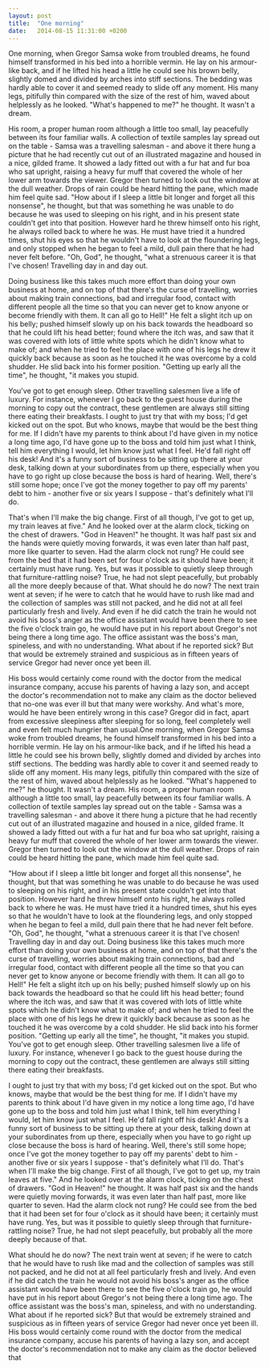 ```yaml
---
layout: post
title:  "One morning"
date:   2014-08-15 11:31:00 +0200
---
```


One morning, when Gregor Samsa woke from troubled dreams, he found himself transformed in his bed into a horrible vermin. He lay on his armour-like back, and if he lifted his head a little he could see his brown belly, slightly domed and divided by arches into stiff sections. The bedding was hardly able to cover it and seemed ready to slide off any moment. His many legs, pitifully thin compared with the size of the rest of him, waved about helplessly as he looked. "What's happened to me?" he thought. It wasn't a dream.

<!--break-->

His room, a proper human room although a little too small, lay peacefully between its four familiar walls. A collection of textile samples lay spread out on the table - Samsa was a travelling salesman - and above it there hung a picture that he had recently cut out of an illustrated magazine and housed in a nice, gilded frame. It showed a lady fitted out with a fur hat and fur boa who sat upright, raising a heavy fur muff that covered the whole of her lower arm towards the viewer. Gregor then turned to look out the window at the dull weather. Drops of rain could be heard hitting the pane, which made him feel quite sad. "How about if I sleep a little bit longer and forget all this nonsense", he thought, but that was something he was unable to do because he was used to sleeping on his right, and in his present state couldn't get into that position. However hard he threw himself onto his right, he always rolled back to where he was. He must have tried it a hundred times, shut his eyes so that he wouldn't have to look at the floundering legs, and only stopped when he began to feel a mild, dull pain there that he had never felt before. "Oh, God", he thought, "what a strenuous career it is that I've chosen! Travelling day in and day out.

Doing business like this takes much more effort than doing your own business at home, and on top of that there's the curse of travelling, worries about making train connections, bad and irregular food, contact with different people all the time so that you can never get to know anyone or become friendly with them. It can all go to Hell!" He felt a slight itch up on his belly; pushed himself slowly up on his back towards the headboard so that he could lift his head better; found where the itch was, and saw that it was covered with lots of little white spots which he didn't know what to make of; and when he tried to feel the place with one of his legs he drew it quickly back because as soon as he touched it he was overcome by a cold shudder. He slid back into his former position. "Getting up early all the time", he thought, "it makes you stupid.

You've got to get enough sleep. Other travelling salesmen live a life of luxury. For instance, whenever I go back to the guest house during the morning to copy out the contract, these gentlemen are always still sitting there eating their breakfasts. I ought to just try that with my boss; I'd get kicked out on the spot. But who knows, maybe that would be the best thing for me. If I didn't have my parents to think about I'd have given in my notice a long time ago, I'd have gone up to the boss and told him just what I think, tell him everything I would, let him know just what I feel. He'd fall right off his desk! And it's a funny sort of business to be sitting up there at your desk, talking down at your subordinates from up there, especially when you have to go right up close because the boss is hard of hearing. Well, there's still some hope; once I've got the money together to pay off my parents' debt to him - another five or six years I suppose - that's definitely what I'll do.

That's when I'll make the big change. First of all though, I've got to get up, my train leaves at five." And he looked over at the alarm clock, ticking on the chest of drawers. "God in Heaven!" he thought. It was half past six and the hands were quietly moving forwards, it was even later than half past, more like quarter to seven. Had the alarm clock not rung? He could see from the bed that it had been set for four o'clock as it should have been; it certainly must have rung. Yes, but was it possible to quietly sleep through that furniture-rattling noise? True, he had not slept peacefully, but probably all the more deeply because of that. What should he do now? The next train went at seven; if he were to catch that he would have to rush like mad and the collection of samples was still not packed, and he did not at all feel particularly fresh and lively. And even if he did catch the train he would not avoid his boss's anger as the office assistant would have been there to see the five o'clock train go, he would have put in his report about Gregor's not being there a long time ago. The office assistant was the boss's man, spineless, and with no understanding. What about if he reported sick? But that would be extremely strained and suspicious as in fifteen years of service Gregor had never once yet been ill.

His boss would certainly come round with the doctor from the medical insurance company, accuse his parents of having a lazy son, and accept the doctor's recommendation not to make any claim as the doctor believed that no-one was ever ill but that many were workshy. And what's more, would he have been entirely wrong in this case? Gregor did in fact, apart from excessive sleepiness after sleeping for so long, feel completely well and even felt much hungrier than usual.One morning, when Gregor Samsa woke from troubled dreams, he found himself transformed in his bed into a horrible vermin. He lay on his armour-like back, and if he lifted his head a little he could see his brown belly, slightly domed and divided by arches into stiff sections. The bedding was hardly able to cover it and seemed ready to slide off any moment. His many legs, pitifully thin compared with the size of the rest of him, waved about helplessly as he looked. "What's happened to me?" he thought. It wasn't a dream. His room, a proper human room although a little too small, lay peacefully between its four familiar walls. A collection of textile samples lay spread out on the table - Samsa was a travelling salesman - and above it there hung a picture that he had recently cut out of an illustrated magazine and housed in a nice, gilded frame. It showed a lady fitted out with a fur hat and fur boa who sat upright, raising a heavy fur muff that covered the whole of her lower arm towards the viewer. Gregor then turned to look out the window at the dull weather. Drops of rain could be heard hitting the pane, which made him feel quite sad.

"How about if I sleep a little bit longer and forget all this nonsense", he thought, but that was something he was unable to do because he was used to sleeping on his right, and in his present state couldn't get into that position. However hard he threw himself onto his right, he always rolled back to where he was. He must have tried it a hundred times, shut his eyes so that he wouldn't have to look at the floundering legs, and only stopped when he began to feel a mild, dull pain there that he had never felt before. "Oh, God", he thought, "what a strenuous career it is that I've chosen! Travelling day in and day out. Doing business like this takes much more effort than doing your own business at home, and on top of that there's the curse of travelling, worries about making train connections, bad and irregular food, contact with different people all the time so that you can never get to know anyone or become friendly with them. It can all go to Hell!" He felt a slight itch up on his belly; pushed himself slowly up on his back towards the headboard so that he could lift his head better; found where the itch was, and saw that it was covered with lots of little white spots which he didn't know what to make of; and when he tried to feel the place with one of his legs he drew it quickly back because as soon as he touched it he was overcome by a cold shudder. He slid back into his former position. "Getting up early all the time", he thought, "it makes you stupid. You've got to get enough sleep. Other travelling salesmen live a life of luxury. For instance, whenever I go back to the guest house during the morning to copy out the contract, these gentlemen are always still sitting there eating their breakfasts.

I ought to just try that with my boss; I'd get kicked out on the spot. But who knows, maybe that would be the best thing for me. If I didn't have my parents to think about I'd have given in my notice a long time ago, I'd have gone up to the boss and told him just what I think, tell him everything I would, let him know just what I feel. He'd fall right off his desk! And it's a funny sort of business to be sitting up there at your desk, talking down at your subordinates from up there, especially when you have to go right up close because the boss is hard of hearing. Well, there's still some hope; once I've got the money together to pay off my parents' debt to him - another five or six years I suppose - that's definitely what I'll do. That's when I'll make the big change. First of all though, I've got to get up, my train leaves at five." And he looked over at the alarm clock, ticking on the chest of drawers. "God in Heaven!" he thought. It was half past six and the hands were quietly moving forwards, it was even later than half past, more like quarter to seven. Had the alarm clock not rung? He could see from the bed that it had been set for four o'clock as it should have been; it certainly must have rung. Yes, but was it possible to quietly sleep through that furniture-rattling noise? True, he had not slept peacefully, but probably all the more deeply because of that.

What should he do now? The next train went at seven; if he were to catch that he would have to rush like mad and the collection of samples was still not packed, and he did not at all feel particularly fresh and lively. And even if he did catch the train he would not avoid his boss's anger as the office assistant would have been there to see the five o'clock train go, he would have put in his report about Gregor's not being there a long time ago. The office assistant was the boss's man, spineless, and with no understanding. What about if he reported sick? But that would be extremely strained and suspicious as in fifteen years of service Gregor had never once yet been ill. His boss would certainly come round with the doctor from the medical insurance company, accuse his parents of having a lazy son, and accept the doctor's recommendation not to make any claim as the doctor believed that